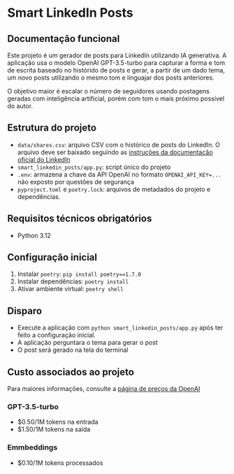 # Smart LinkedIn Posts

## Documentação funcional

Este projeto é um gerador de posts para LinkedIn utilizando IA generativa. A aplicação usa o modelo
OpenAI GPT-3.5-turbo para capturar a forma e tom de escrita baseado no histórido de posts e gerar, 
a partir de um dado tema, um novo posts utilizando o mesmo tom e linguajar dos posts anteriores.

O objetivo maior é escalar o número de seguidores usando postagens geradas com inteligência
artificial, porém com tom o mais próximo possível do autor. 

## Estrutura do projeto

- `data/shares.csv`: arquivo CSV com o histórico de posts do LinkedIn.
O arquivo deve ser baixado seguindo as [instruções da documentação oficial do LinkedIn](https://www.linkedin.com/help/linkedin/answer/a1339364/downloading-your-account-data)
- `smart_linkedin_posts/app.py`: script único do projeto
- `.env`: armazena a chave da API OpenAI no formato `OPENAI_API_KEY=...` não exposto por questões de segurança
- `pyproject.toml` e `poetry.lock`: arquivos de metadados do projeto e dependências.

## Requisitos técnicos obrigatórios
- Python 3.12

## Configuração inicial

1. Instalar `poetry`: `pip install poetry==1.7.0`
2. Instalar dependências: `poetry install`
3. Ativar ambiente virtual: `poetry shell`

## Disparo
- Execute a aplicação com `python smart_linkedin_posts/app.py` após ter feito a configuração inicial.
- A aplicação perguntara o tema para gerar o post
- O post será gerado na tela do terminal

## Custo associados ao projeto

Para maiores informações, consulte a [página de preços da OpenAI](https://openai.com/api/pricing/)
### GPT-3.5-turbo
- $0.50/1M tokens na entrada
- $1.50/1M tokens na saída
### Emmbeddings
- $0.10/1M tokens processados